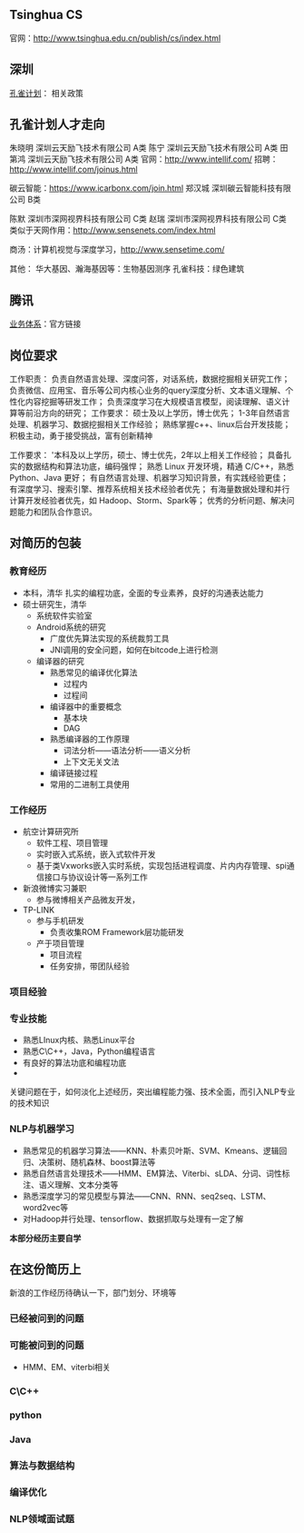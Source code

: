 


## Tsinghua CS
官网：http://www.tsinghua.edu.cn/publish/cs/index.html


## 深圳
[孔雀计划](http://www.szhrss.gov.cn/xxgk/zcfgjjd/gcjzyrcgl/201104/t20110413_1650116.htm)： 相关政策


## 孔雀计划人才走向

朱晓明
深圳云天励飞技术有限公司
A类
陈宁
深圳云天励飞技术有限公司
A类
田第鸿
深圳云天励飞技术有限公司
A类
官网：http://www.intellif.com/
招聘：http://www.intellif.com/joinus.html


碳云智能：https://www.icarbonx.com/join.html
郑汉城
深圳碳云智能科技有限公司
B类

陈默
深圳市深网视界科技有限公司
C类
赵瑞
深圳市深网视界科技有限公司
C类
类似于天网作用：http://www.sensenets.com/index.html


商汤：计算机视觉与深度学习，http://www.sensetime.com/


其他：
华大基因、瀚海基因等：生物基因测序
孔雀科技：绿色建筑

## 腾讯

[业务体系](http://join.qq.com/business.php)：官方链接


## 岗位要求


工作职责：
负责自然语言处理、深度问答，对话系统，数据挖掘相关研究工作；
负责微信、应用宝、音乐等公司内核心业务的query深度分析、文本语义理解、个性化内容挖掘等研发工作；
负责深度学习在大规模语言模型，阅读理解、语义计算等前沿方向的研究；
工作要求：
硕士及以上学历，博士优先；
1-3年自然语言处理、机器学习、数据挖掘相关工作经验；
熟练掌握c++、linux后台开发技能；
积极主动，勇于接受挑战，富有创新精神


工作要求：
'本科及以上学历，硕士、博士优先，2年以上相关工作经验；
具备扎实的数据结构和算法功底，编码强悍；
熟悉 Linux 开发环境，精通 C/C++，熟悉 Python、Java 更好；
有自然语言处理、机器学习知识背景，有实践经验更佳；
有深度学习、搜索引擎、推荐系统相关技术经验者优先；
有海量数据处理和并行计算开发经验者优先，如 Hadoop、Storm、Spark等；
优秀的分析问题、解决问题能力和团队合作意识。



## 对简历的包装

### 教育经历
* 本科，清华
扎实的编程功底，全面的专业素养，良好的沟通表达能力
* 硕士研究生，清华
    * 系统软件实验室
    * Android系统的研究
        * 广度优先算法实现的系统裁剪工具
        * JNI调用的安全问题，如何在bitcode上进行检测
    * 编译器的研究
        * 熟悉常见的编译优化算法
            * 过程内
            * 过程间
        * 编译器中的重要概念
            * 基本块
            * DAG
        * 熟悉编译器的工作原理
            * 词法分析——语法分析——语义分析
            * 上下文无关文法
        * 编译链接过程
        * 常用的二进制工具使用
     

### 工作经历
* 航空计算研究所
    * 软件工程、项目管理
    * 实时嵌入式系统，嵌入式软件开发
    * 基于类Vxworks嵌入实时系统，实现包括进程调度、片内内存管理、spi通信接口与协议设计等一系列工作
* 新浪微博实习兼职
    * 参与微博相关产品微友开发，
* TP-LINK
    * 参与手机研发
        * 负责收集ROM Framework层功能研发
    * 产于项目管理
        * 项目流程
        * 任务安排，带团队经验

### 项目经验


### 专业技能
* 熟悉LInux内核、熟悉Linux平台
* 熟悉C\C++，Java，Python编程语言
* 有良好的算法功底和编程功底
* 



关键问题在于，如何淡化上述经历，突出编程能力强、技术全面，而引入NLP专业的技术知识

### NLP与机器学习
* 熟悉常见的机器学习算法——KNN、朴素贝叶斯、SVM、Kmeans、逻辑回归、决策树、随机森林、boost算法等
* 熟悉自然语言处理技术——HMM、EM算法、Viterbi、sLDA、分词、词性标注、语义理解、文本分类等
* 熟悉深度学习的常见模型与算法——CNN、RNN、seq2seq、LSTM、word2vec等
* 对Hadoop并行处理、tensorflow、数据抓取与处理有一定了解


**本部分经历主要自学**


## 在这份简历上

新浪的工作经历待确认一下，部门划分、环境等

### 已经被问到的问题

### 可能被问到的问题
* HMM、EM、viterbi相关




### C\C++


### python


### Java

### 算法与数据结构


### 编译优化



### NLP领域面试题